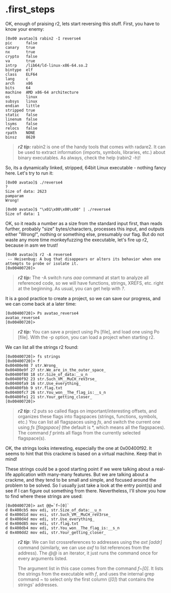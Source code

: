 # .first\_steps

OK, enough of praising r2, lets start reversing this stuff. First, you have to know your enemy:

```text
[0x00 avatao]$ rabin2 -I reverse4
pic      false
canary   true
nx       true
crypto   false
va       true
intrp    /lib64/ld-linux-x86-64.so.2
bintype  elf
class    ELF64
lang     c
arch     x86
bits     64
machine  AMD x86-64 architecture
os       linux
subsys   linux
endian   little
stripped true
static   false
linenum  false
lsyms    false
relocs   false
rpath    NONE
binsz    8620
```

> _**r2 tip:**_ rabin2 is one of the handy tools that comes with radare2. It can be used to extract information \(imports, symbols, libraries, etc.\) about binary executables. As always, check the help \(rabin2 -h\)!

So, its a dynamically linked, stripped, 64bit Linux executable - nothing fancy here. Let's try to run it:

```text
[0x00 avatao]$ ./reverse4
?
Size of data: 2623
pamparam
Wrong!

[0x00 avatao]$ "\x01\x00\x00\x00" | ./reverse4
Size of data: 1
```

OK, so it reads a number as a size from the standard input first, than reads further, probably "size" bytes/characters, processes this input, and outputs either "Wrong!", nothing or something else, presumably our flag. But do not waste any more time monkeyfuzzing the executable, let's fire up r2, because in asm we trust!

```text
[0x00 avatao]$ r2 -A reverse4
 -- Heisenbug: A bug that disappears or alters its behavior when one attempts to probe or isolate it.
[0x00400720]>
```

> _**r2 tip:**_ The -A switch runs _aaa_ command at start to analyze all referenced code, so we will have functions, strings, XREFS, etc. right at the beginning. As usual, you can get help with _?_.

It is a good practice to create a project, so we can save our progress, and we can come back at a later time:

```text
[0x00400720]> Ps avatao_reverse4
avatao_reverse4
[0x00400720]>
```

> _**r2 tip:**_ You can save a project using Ps \[file\], and load one using Po \[file\]. With the -p option, you can load a project when starting r2.

We can list all the strings r2 found:

```text
[0x00400720]> fs strings
[0x00400720]> f
0x00400e98 7 str.Wrong_
0x00400e9f 27 str.We_are_in_the_outer_space_
0x00400f80 18 str.Size_of_data:__u_n
0x00400f92 23 str.Such_VM__MuCH_reV3rse_
0x00400fa9 16 str.Use_everything_
0x00400fbb 9 str.flag.txt
0x00400fc7 26 str.You_won__The_flag_is:__s_n
0x00400fe1 21 str.Your_getting_closer_
[0x00400720]>
```

> _**r2 tip**_: r2 puts so called flags on important/interesting offsets, and organizes these flags into flagspaces \(strings, functions, symbols, etc.\) You can list all flagspaces using _fs_, and switch the current one using _fs \[flagspace\]_ \(the default is \*, which means all the flagspaces\). The command _f_ prints all flags from the currently selected flagspace\(s\).

OK, the strings looks interesting, especially the one at 0x00400f92. It seems to hint that this crackme is based on a virtual machine. Keep that in mind!

These strings could be a good starting point if we were talking about a real-life application with many-many features. But we are talking about a crackme, and they tend to be small and simple, and focused around the problem to be solved. So I usually just take a look at the entry point\(s\) and see if I can figure out something from there. Nevertheless, I'll show you how to find where these strings are used:

```text
[0x00400720]> axt @@=`f~[0]`
d 0x400cb5 mov edi, str.Size_of_data:__u_n
d 0x400d1d mov esi, str.Such_VM__MuCH_reV3rse_
d 0x400d4d mov edi, str.Use_everything_
d 0x400d85 mov edi, str.flag.txt
d 0x400db4 mov edi, str.You_won__The_flag_is:__s_n
d 0x400dd2 mov edi, str.Your_getting_closer_
```

> _**r2 tip**_: We can list crossreferences to addresses using the _axt \[addr\]_ command \(similarly, we can use _axf_ to list references from the address\). The _@@_ is an iterator, it just runs the command once for every arguments listed.
>
> The argument list in this case comes from the command _f~\[0\]_. It lists the strings from the executable with _f_, and uses the internal grep command _~_ to select only the first column \(_\[0\]_\) that contains the strings' addresses.

